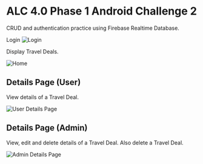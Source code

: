 # ALC 4.0 Phase 1 Android Challenge 2

CRUD and authentication practice using Firebase Realtime Database.

Login
![Login](https://github.com/aubreyomondi/alc-android-phase1-challenge2/blob/master/travelmantic_login.jpg)

Display Travel Deals. 

![Home](https://github.com/aubreyomondi/alc-android-phase1-challenge2/blob/master/Travelmantics-ALC.jpg) 

## Details Page (User)

View details of a Travel Deal.

![User Details Page](https://github.com/aubreyomondi/alc-android-phase1-challenge2/blob/master/Travelmantics-ALC-Detail-User.jpg)

## Details Page (Admin)

View, edit and delete details of a Travel Deal. Also delete a Travel Deal.

![Admin Details Page](https://github.com/aubreyomondi/alc-android-phase1-challenge2/blob/master/Travelmantics-ALC-Detail-Admin.jpg)

